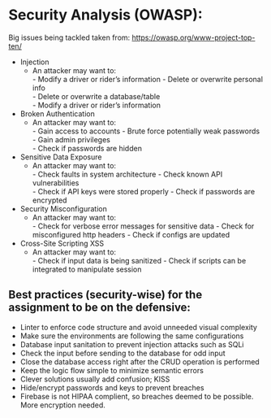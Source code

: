 # Security Analysis (OWASP):
Big issues being tackled taken from: https://owasp.org/www-project-top-ten/

* Injection  
  - An attacker may want to:   
        - Modify a driver or rider’s information 
        - Delete or overwrite personal info  
        - Delete or overwrite a database/table  
        - Modify a driver or rider’s information 
* Broken Authentication 
  - An attacker may want to:   
        - Gain access to accounts
        - Brute force potentially weak passwords   
        - Gain admin privileges  
        - Check if passwords are hidden  
* Sensitive Data Exposure 
  - An attacker may want to:      
        - Check faults in system architecture
        - Check known API vulnerabilities   
        - Check if API keys were stored properly 
        - Check if passwords are encrypted  
* Security Misconfiguration 
  - An attacker may want to:   
        - Check for verbose error messages for sensitive data
        - Check for misconfigured http headers
        - Check if configs are updated
* Cross-Site Scripting XSS
  - An attacker may want to:   
        - Check if input data is being sanitized
        - Check if scripts can be integrated to manipulate session     


## Best practices (security-wise) for the assignment to be on the defensive:  
* Linter to enforce code structure and avoid unneeded visual complexity 
* Make sure the environments are following the same configurations  
* Database input sanitation to prevent injection attacks such as SQLi  
* Check the input before sending to the database for odd input  
* Close the database access right after the CRUD operation is performed  
* Keep the logic flow simple to minimize semantic errors  
* Clever solutions usually add confusion; KISS  
* Hide/encrypt passwords and keys to prevent breaches
* Firebase is not HIPAA complient, so breaches deemed to be possible. More encryption needed.

